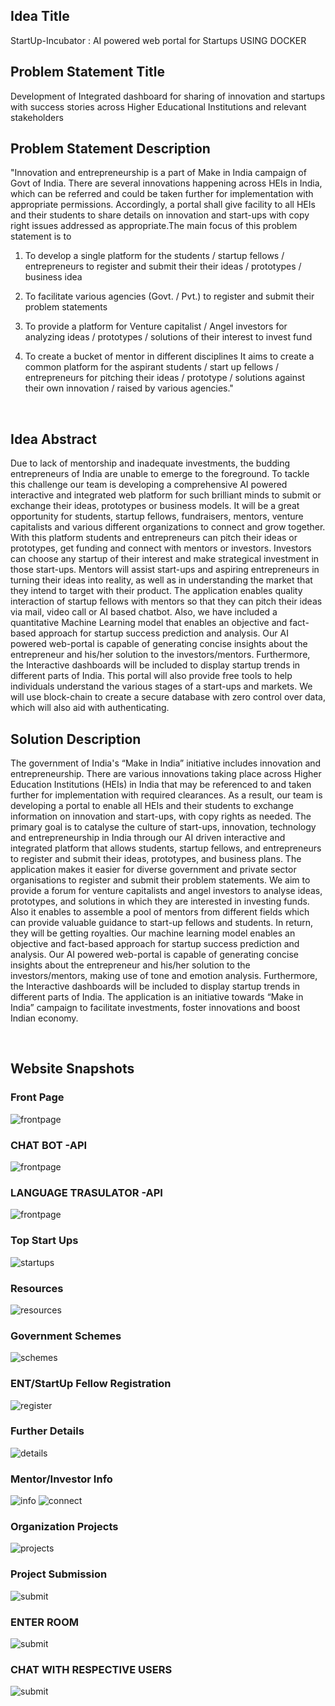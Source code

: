 ## Idea Title	
StartUp-Incubator : AI powered web portal for Startups  USING DOCKER


## Problem Statement Title
Development of Integrated dashboard for sharing of innovation and startups with success stories across Higher Educational Institutions and relevant stakeholders


## Problem Statement Description
"Innovation and entrepreneurship is a part of Make in India campaign of Govt of India. There are several innovations happening across HEIs in India, which can be referred and could be taken further for implementation with appropriate permissions. Accordingly, a portal shall give facility to all HEIs and their students to share details on innovation and start-ups with copy right issues addressed as appropriate.The main focus of this problem statement is to 

1. To develop a single platform for the students / startup fellows / entrepreneurs to register and submit their their ideas / prototypes / business idea 

2. To facilitate various agencies (Govt. / Pvt.) to register and submit their problem statements 

3. To provide a platform for Venture capitalist / Angel investors for analyzing ideas / prototypes / solutions of their interest to invest fund 

4. To create a bucket of mentor in different disciplines It aims to create a common platform for the aspirant students / start up fellows / entrepreneurs for pitching their ideas / prototype / solutions against their own innovation / raised by various agencies."

<br>




## Idea Abstract
Due to lack of mentorship and inadequate investments, the budding entrepreneurs of India are unable to emerge to the foreground. To tackle this challenge our team is developing a comprehensive AI powered interactive and integrated web platform for such brilliant minds to submit or exchange their ideas, prototypes or business models. It will be a great opportunity for students, startup fellows, fundraisers, mentors, venture capitalists and various different organizations to connect and grow together. With this platform students and entrepreneurs can pitch their ideas or prototypes, get funding and connect with mentors or investors. Investors can choose any startup of their interest and make strategical investment in those start-ups. Mentors will assist start-ups and aspiring entrepreneurs in turning their ideas into reality, as well as in understanding the market that they intend to target with their product. The application enables quality interaction of startup fellows with mentors so that they can pitch their ideas via mail, video call or AI based chatbot. Also, we have included a quantitative Machine Learning model that enables an objective and fact-based approach for startup success prediction and analysis. Our AI powered web-portal is capable of generating concise insights about the entrepreneur and his/her solution to the investors/mentors. Furthermore, the Interactive dashboards will be included to display startup trends in different parts of India. This portal will also provide free tools to help individuals understand the various stages of a start-ups and markets. We will use block-chain to create a secure database with zero control over data, which will also aid with authenticating.


## Solution Description
The government of India's “Make in India” initiative includes innovation and entrepreneurship. There are various innovations taking place across Higher Education Institutions (HEIs) in India that may be referenced to and taken further for implementation with required clearances. As a result, our team is developing a portal to enable all HEIs and their students to exchange information on innovation and start-ups, with copy rights as needed. The primary goal is to catalyse the culture of start-ups, innovation, technology and entrepreneurship in India through our AI driven interactive and integrated platform that allows students, startup fellows, and entrepreneurs to register and submit their ideas, prototypes, and business plans. The application makes it easier for diverse government and private sector organisations to register and submit their problem statements. We aim to provide a forum for venture capitalists and angel investors to analyse ideas, prototypes, and solutions in which they are interested in investing funds. Also it enables to assemble a pool of mentors from different fields which can provide valuable guidance to start-up fellows and students. In return, they will be getting royalties. Our machine learning model enables an objective and fact-based approach for startup success prediction and analysis. Our AI powered web-portal is capable of generating concise insights about the entrepreneur and his/her solution to the investors/mentors, making use of tone and emotion analysis. Furthermore, the Interactive dashboards will be included to display startup trends in different parts of India. The application is an initiative towards “Make in India” campaign to facilitate investments, foster innovations and boost Indian economy.

<br>

## Website Snapshots

### Front Page
![frontpage](website-snapshots/home.png)

### CHAT BOT -API
![frontpage](website-snapshots/chatbot.png)

### LANGUAGE TRASULATOR -API
![frontpage](website-snapshots/language.png)

### Top Start Ups
![startups](website-snapshots/topstartups.png)

### Resources
![resources](website-snapshots/learningresources.png)

### Government Schemes
![schemes](website-snapshots/govschemes.png)

### ENT/StartUp Fellow Registration
![register](website-snapshots/entreg.png)

### Further Details
![details](website-snapshots/8.PNG)

### Mentor/Investor Info
![info](website-snapshots/dashboard.png)
![connect](website-snapshots/Details.png)

### Organization Projects
![projects](website-snapshots/dashboardgov.png)

### Project Submission
![submit](website-snapshots/4.PNG)

### ENTER ROOM
![submit](website-snapshots/joinroom.png)

### CHAT WITH RESPECTIVE USERS
![submit](website-snapshots/chat.png)

